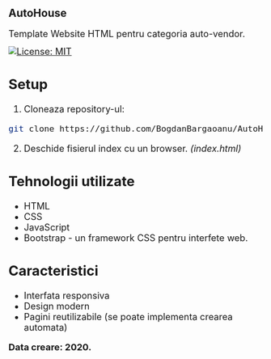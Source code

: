 ## <b> AutoHouse </b>

<p>
<font size = 4>Template Website HTML pentru categoria auto-vendor.

[![License: MIT](https://img.shields.io/badge/License-MIT-g.svg)](https://opensource.org/licenses/MIT)
</p>

## Setup

1. Cloneaza repository-ul:

```bash
git clone https://github.com/BogdanBargaoanu/AutoHouse.git
```
2. Deschide fisierul index cu un browser. <i> (index.html) </i>

## Tehnologii utilizate
- HTML
- CSS
- JavaScript
- Bootstrap - un framework CSS pentru interfete web.

## Caracteristici
- Interfata responsiva
- Design modern
- Pagini reutilizabile (se poate implementa crearea automata)

<b>Data creare: 2020.</b>
